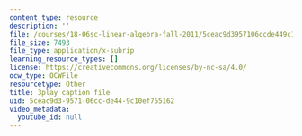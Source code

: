 ```yaml
---
content_type: resource
description: ''
file: /courses/18-06sc-linear-algebra-fall-2011/5ceac9d3957106ccde449c10ef755162_mVeuZzJdd1w.srt
file_size: 7493
file_type: application/x-subrip
learning_resource_types: []
license: https://creativecommons.org/licenses/by-nc-sa/4.0/
ocw_type: OCWFile
resourcetype: Other
title: 3play caption file
uid: 5ceac9d3-9571-06cc-de44-9c10ef755162
video_metadata:
  youtube_id: null
---
```

